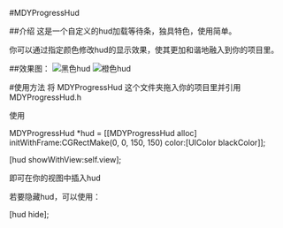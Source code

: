 #MDYProgressHud

##介绍
这是一个自定义的hud加载等待条，独具特色，使用简单。

你可以通过指定颜色修改hud的显示效果，使其更加和谐地融入到你的项目里。

##效果图：
![黑色hud](http://i11.tietuku.com/93dbc9b80a668fbd.gif) ![橙色hud](http://i11.tietuku.com/b56b81f763977d74.gif)

#使用方法
将 MDYProgressHud 这个文件夹拖入你的项目里并引用 MDYProgressHud.h

使用

MDYProgressHud *hud = [[MDYProgressHud alloc] initWithFrame:CGRectMake(0, 0, 150, 150) color:[UIColor blackColor]];

[hud showWithView:self.view];

即可在你的视图中插入hud

若要隐藏hud，可以使用：

[hud hide];
